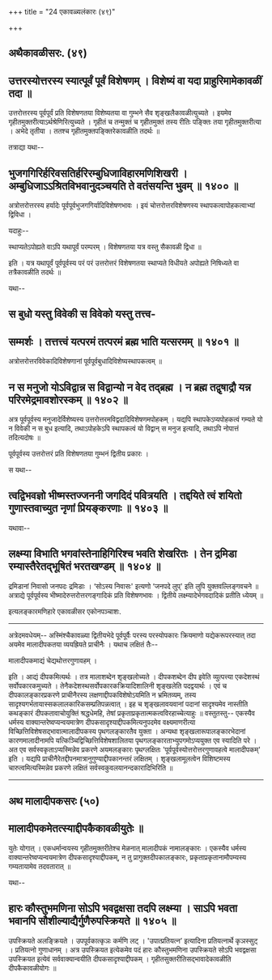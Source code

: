 +++
title = "24 एकावळ्यलंकारः (४९)"

+++


## अथैकावळीसरः. (४९)





## उत्तरस्योत्तरस्य स्यात्पूर्वं पूर्वं विशेषणम् । विशेष्यं वा यदा प्राहुरिमामेकावळीं तदा ॥

उत्तरोत्तरस्य पूर्वपूर्वं प्रति विशेषणतया विशेष्यतया वा गुम्भने सैव
शृङ्खलैकावळीत्युच्यते । इयमेव गृहीतमुक्तरीत्याऽर्थश्रेणिरित्युच्यते ।
गृहीतं च तन्मुक्तं च गृहीतमुक्तं तस्य रीतिः पङ्क्तिः तया
गृहीतमुक्तरीत्या । अभेदे तृतीया । ततश्च गृहीतमुक्तपङ्क्तिरेकावळीति
तदर्थः ॥

तत्राद्या यथा--



## भुजगगिरिर्हरिवसतिर्हरिरम्बुधिजाविहारमणिशिखरी । अम्बुधिजाऽऽश्रितविभवानुदञ्चयति ते वतंसयन्ति भुवम् ॥ १४०० ॥

अत्रोत्तरोत्तरस्य हर्यादेः पूर्वपूर्वभुजगगिर्यादिविशेषणभावः । इयं
चोत्तरोत्तरविशेषणस्य स्थापकत्वापोहकत्वाभ्यां द्विविधा ।

यदाहुः--

स्थाप्यतेऽपोह्यते वाऽपि यथापूर्वं परम्परम् ।
विशेषणतया यत्र वस्तु सैकावळी द्विधा ॥

इति । यत्र यथापूर्वं पूर्वपूर्वस्य परं परं उत्तरोत्तरं विशेषणतया
स्थाप्यते विधीयते अपोह्यते निषिध्यते वा तत्रैकावळीति तदर्थः ॥

यथा--



## स बुधो यस्तु विवेकी स विवेको यस्तु तत्त्व-

## सम्मर्शः । तत्तत्त्वं यत्परमं तत्परमं ब्रह्म भाति यत्सरमम् ॥ १४०१ ॥

अत्रोत्तरोत्तरविवेकादिविशेषणानां पूर्वपूर्वबुधादिविशेष्यस्थापकत्वम् ॥



## न स मनुजो योऽविद्वान्न स विद्वान्यो न वेद तद्ब्रह्म । न ब्रह्म तद्वृषाद्रौ यन्न परिरमेद्रमावशोरस्कम् ॥ १४०२ ॥

अत्र पूर्वपूर्वस्य मनुजादेर्विशेष्यस्य
उत्तरोत्तरमविद्वदादिविशेषणमपोहकम् । यद्यपि स्थापकेऽप्यपोहकत्वं गम्यते यो
न विवेकी न स बुध इत्यादि, तथाऽपोहकेऽपि स्थापकत्वं यो विद्वान् स मनुज
इत्यादि, तथाऽपि नोपात्तं तदित्यदोषः ॥

पूर्वपूर्वस्य उत्तरोत्तरं प्रति विशेषणतया गुम्भनं द्वितीय प्रकारः ।

स यथा--



## त्वद्विभवज्ञो भीष्मस्तज्जननी जगदिदं पवित्रयति । तद्दयिते त्वं शयितो गुणास्तवाच्युत नृणां प्रियङ्करणाः ॥ १४०३ ॥

यथावा--



## लक्ष्म्या विभाति भगवांस्तेनाहिगिरिश्च भवति शेखरितः । तेन द्रमिडा रम्यास्तैरेतद्भूषितं भरतखण्डम् ॥ १४०४ ॥

द्रमिडानां निवासो जनपदः द्रमिडाः । ‘सोऽस्य निवासः' इत्यणो ‘जनपदे लुप्'
इति लुपि युक्तवल्लिङ्गवचने ॥ अत्राद्ये पूर्वपूर्वस्य
भीष्मादेरुत्तरोत्तरगङ्गादिकं प्रति विशेषणभावः । द्वितीये
लक्ष्म्यादेर्भगवदादिकं प्रतीति ध्येयम् ॥

इत्यलङ्कारमणिहारे एकावळीसर एकोनपञ्चाशः.

------------------------------------------------------------------------

अत्रेदमवधेयम्-- अस्मिंश्चैकावळ्या द्वितीयभेदे पूर्वपूर्वैः परस्य
परस्योपकारः क्रियमाणो यद्येकरूपरस्यात् तदा अयमेव मालादीपकतया व्ययह्रियते
प्राचीनैः । यथाच लक्षितं तैः--

मालादीपकमाद्यं चेद्यथोत्तरगुणावहम् ।

इति । आद्यं दीपकमित्यर्थः । तत्र मालाशब्देन शृङ्खलोच्यते । दीपकशब्देन
दीप इवेति व्युत्पत्त्या एकदेशस्थं सर्वोपकारकमुच्यते ।
तेनैकदेशस्थसर्वोपकारकक्रियादिशालिनी शृङ्खलेति पदद्वयार्थः । एवं च
दीपकालङ्कारप्रकरणे प्राचीनैरस्य लक्षणाद्दीपकविशेषोऽयमिति न भ्रमितव्यम्,
तस्य सादृश्यगर्भतायास्सकलालकारिकसम्प्रतिपन्नत्वात् । इह च शृङ्खलावयवानां
पदानां सादृश्यमेव नास्तीति कथङ्कारं दीपकतावाचोयुक्तिं श्रद्धधेमहि, तेषां
प्रकृताप्रकृतात्मकत्वविरहाच्चेत्याहुः ॥ वस्तुतस्तु-- एकस्यैव धर्मस्य
वाक्यान्तरेष्वप्यन्वयमात्रेण दीपकसादृश्याद्दीपकमित्यनुपदमेव
वक्ष्यमाणरीत्या विच्छित्तिविशेषसद्भावात्मालादीपकस्य पृथगलङ्कारतैव युक्ता
। अन्यथा शृङ्खलारूपालङ्कारभेदानां कारणमालादीनामपि
यत्किञ्चिद्विच्छित्तिविशेषशालितया पृथगलङ्कारताभ्युपगमोऽप्ययुक्त एव
स्यादिति परे । अत एव सर्वस्वकृताऽप्यस्मिन्नेव प्रकरणे अयमलङ्कारः
पृथग्लक्षितः 'पूर्वपूर्वस्योत्तरोत्तरगुणावहत्वे मालादीपकम्' इति । यद्यपि
प्राचीनैरेतद्दीपनमात्रानुगुण्याद्दीपकानन्तरं लक्षितम् । शृङ्खलामूलत्वेन
विशिष्टमस्य चारुत्वमित्यस्मिन्नेव प्रकरणे लक्षितं
सर्वस्वकुवलयानन्दकारादिभिरिति ॥

------------------------------------------------------------------------



## अथ मालादीपकसरः (५०)

## मालादीपकमेतत्स्याद्दीपकैकावळीयुतेः ॥

युतेः योगात् । एकधर्मान्वयस्य गृहीतमुक्तरीतेश्च मेळनात् मालादीपकं
नामालङ्कारः । एकस्यैव धर्मस्य वाक्यान्तरेष्वप्यन्वयमात्रेण
दीपकसादृश्याद्दीपकम्, न तु प्रागुक्तदीपकालङ्कारः,
प्रकृताप्रकृतानामौपम्यस्य गम्यतायामेव तदवतारात् ॥

यथा--



## हारः कौस्तुभमणिना सोऽपि भवद्वक्षसा तदपि लक्ष्म्या । साऽपि भवता भवानपि सौशील्याद्यैर्गुणैरुपस्क्रियते ॥ १४०५ ॥

उपस्क्रियते अलङ्क्रियते । उपपूर्वकात्कृञः कर्मणि लट् । 'उपात्प्रतियत्न’
इत्यादिना प्रतियत्नार्थे कृञस्सुट् । प्रतियत्नो गुणाधानम् । अत्र
उपस्क्रियत इत्येकमेव पदं हारः कौस्तुभमणिना उपस्क्रियते सोऽपि भवद्वक्षसा
उपस्क्रियत इत्येवं सर्ववाक्यान्वयीति दीपकसादृश्याद्दीपकम् ।
गृहीतसुक्तरीतिसद्भावादेकावळीति दीपकैकावळीयोगः ॥

